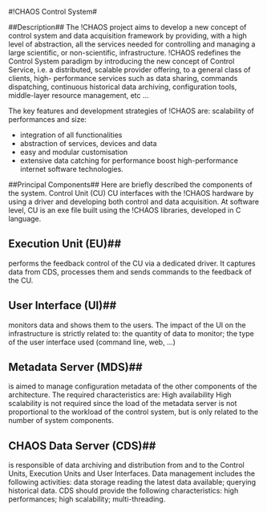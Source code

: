 #!CHAOS Control System#


##Description##
The !CHAOS project aims to develop a new concept of control system and data acquisition framework by providing, with a high level of abstraction, all the services needed for controlling and managing a large scientific, or non-scientific, infrastructure.
!CHAOS redefines the Control System paradigm by introducing the new concept of Control Service, i.e. a distributed, scalable provider offering, to a general class of clients, high- performance services such as data sharing, commands dispatching, continuous historical data archiving, configuration tools, middle-layer resource management, etc ...

The key features and development strategies of !CHAOS are: scalability of performances and size:
* integration of all functionalities
* abstraction of services, devices and data
* easy and modular customisation
* extensive data catching for performance boost high-performance internet software technologies.

##Principal Components##
Here are briefly described the components of the system.
Control Unit (CU)
CU interfaces with the !CHAOS hardware by using a driver and developing both control and data acquisition.
At software level, CU is an exe file built using the !CHAOS libraries, developed in C language.

## Execution Unit (EU)##
performs the feedback control of the CU via a dedicated driver. It captures data from CDS, processes them and sends commands to the feedback of the CU.

## User Interface (UI)##
monitors data and shows them to the users. The impact of the UI on the infrastructure is strictly related to:
the quantity of data to monitor;
the type of the user interface used (command line, web, ...)

## Metadata Server (MDS)##
is aimed to manage configuration metadata of the other components of the architecture. The required characteristics are:
High availability
High scalability is not required since the load of the metadata server is not proportional to the workload of the control system, but is only related to the number of system components.

## CHAOS Data Server (CDS)##
is responsible of data archiving and distribution from and to the Control Units, Execution Units and User Interfaces. Data management includes the following activities:
data storage reading the latest data available; querying historical data.
CDS should provide the following characteristics: high performances;
high scalability; multi-threading.

